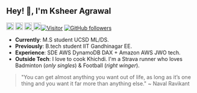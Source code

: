 <h2>Hey! 👋, I'm Ksheer Agrawal </h2>

<a href="mailto:ksheeragrawal@gmail.com"> <img src="https://img.shields.io/badge/Gmail-D14836?style=for-the-badge&logo=gmail&logoColor=white" height="20"></a> <a href="https://www.linkedin.com/in/ksheer-sagar-agrawal-8973851b8/"> <img src="https://img.shields.io/badge/LinkedIn-0077B5?style=for-the-badge&logo=linkedin&logoColor=white" height="20"></a> <a href="https://ksheersagaragrawal.github.io/"> <img src="https://img.shields.io/badge/Portfolio-YourColor?style=for-the-badge&logo=your-logo&logoColor=white" height="20"></a><a href="https://medium.com/@@ksheer.agrawal"> <img src="https://img.shields.io/badge/Medium-12100E?style=for-the-badge&logo=medium&logoColor=white" height="20"></a>[![Visitor](https://visitor-badge.laobi.icu/badge?page_id=ksheersagaragrawal.76050795)](https://github.com/ksheersagaragrawal) [![GitHub followers](https://img.shields.io/github/followers/ksheersagaragrawal.svg?style=social&label=Follow)](https://github.com/ksheersagaragrawal?tab=followers)


- **Currently**: M.S student UCSD ML/DS. 
- **Previously**: B.tech student IIT Gandhinagar EE.
- **Experience**: SDE AWS DynamoDB DAX + Amazon AWS JWO tech.
- **Outside Tech**: I love to cook Khichdi. I'm a Strava runner who loves Badminton (_only singles_) & Football (_right winger_). 


> "You can get almost anything you want out of life, as long as it’s one thing and you want it far more than anything else."
> ~ Naval Ravikant




